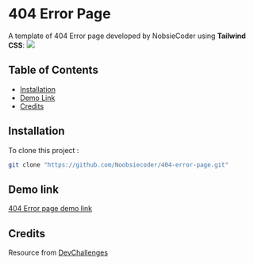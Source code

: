 # 404 Error Page

A template of 404 Error page developed by NobsieCoder using **Tailwind CSS**:
![](https://firebasestorage.googleapis.com/v0/b/devchallenges-1234.appspot.com/o/challengesDesigns%2F404PageThumbnail.png?alt=media&token=81f7c567-c0bc-446f-a549-07eeda31c5ef) 

## Table of Contents

- [Installation](#installation)
- [Demo Link](#demo-link)
- [Credits](#Credits)

## Installation

To clone this project :

```bash
git clone "https://github.com/Noobsiecoder/404-error-page.git"
```

## Demo link
[404 Error page demo link](https://noobsiecoder.github.io/404-error-page/)

## Credits
Resource from [DevChallenges](https://devchallenges.io/)